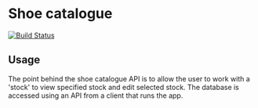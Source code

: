 # Shoe catalogue
[![Build Status](https://travis-ci.org/dyllanhope/Shoe-Catalogue-API.svg?branch=master)](https://travis-ci.org/dyllanhope/Shoe-Catalogue-API)

## Usage
The point behind the shoe catalogue API is to allow the user to work with a 'stock' to view specified stock and edit selected stock. The database is accessed using an API from a client that runs the app.